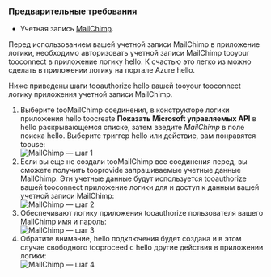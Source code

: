 ### <a name="prerequisites"></a>Предварительные требования
* Учетная запись [MailChimp](https://www.MailChimp.com/). 

Перед использованием вашей учетной записи MailChimp в приложение логики, необходимо авторизовать учетной записи MailChimp tooyour tooconnect в приложение логику hello. К счастью это легко из можно сделать в приложении логику на портале Azure hello. 

Ниже приведены шаги tooauthorize hello вашей tooyour tooconnect логику приложения учетной записи MailChimp.

1. Выберите tooMailChimp соединения, в конструкторе логики приложения hello toocreate **Показать Microsoft управляемых API** в hello раскрывающемся списке, затем введите *MailChimp* в поле поиска hello. Выберите триггер hello или действие, вам понравятся toouse:  
   ![MailChimp — шаг 1](./media/connectors-create-api-mailchimp/mailchimp-1.png)
2. Если вы еще не создали tooMailChimp все соединения перед, вы сможете получить tooprovide запрашиваемые учетные данные MailChimp. Эти учетные данные будут используется tooauthorize вашей tooconnect приложение логики для и доступ к данным вашей учетной записи MailChimp:  
   ![MailChimp — шаг 2](./media/connectors-create-api-mailchimp/mailchimp-2.png)
3. Обеспечивают логику приложения tooauthorize пользователя вашего MailChimp имя и пароль:  
   ![MailChimp — шаг 3](./media/connectors-create-api-mailchimp/mailchimp-3.png)   
4. Обратите внимание, hello подключения будет создана и в этом случае свободного tooproceed с hello другие действия в приложении логики:  
   ![MailChimp — шаг 4](./media/connectors-create-api-mailchimp/mailchimp-4.png)

